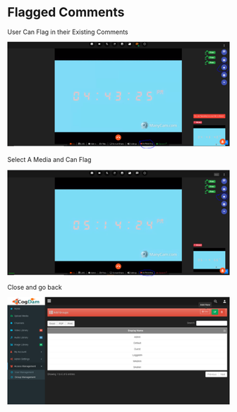 # Flagged Comments

User Can Flag in their Existing Comments

![](../.gitbook/assets/image%20%2858%29.png)

Select A Media and Can Flag

![](../.gitbook/assets/image%20%28248%29.png)

Close and go back

![](../.gitbook/assets/image%20%28242%29.png)



